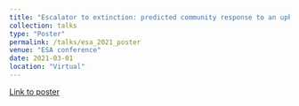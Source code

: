 ```yaml
---
title: "Escalator to extinction: predicted community response to an uphill elevational shift in the Wet Tropics"
collection: talks
type: "Poster"
permalink: /talks/esa_2021_poster
venue: "ESA conference"
date: 2021-03-01
location: "Virtual"
---
```


[Link to poster](https://github.com/AlejandroFuentePinero/alejandrofuentepinero.github.io/blob/master/images/delafuente_alejandro_escalator_to_extinction_ESA_conference.pdf)

